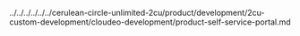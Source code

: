../../../../../../cerulean-circle-unlimited-2cu/product/development/2cu-custom-development/cloudeo-development/product-self-service-portal.md